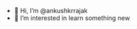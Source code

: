 - 👋 Hi, I’m @ankushkrrajak
- 👀 I’m interested in learn something new 

<!---
ankushkrrajak/ankushkrrajak is a ✨ special ✨ repository because its `README.md` (this file) appears on your GitHub profile.
You can click the Preview link to take a look at your changes.
--->
